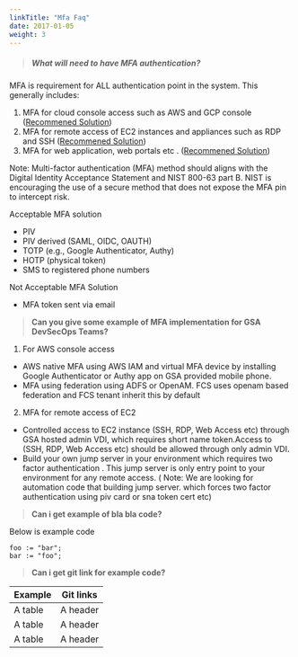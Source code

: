 ```yaml
---
linkTitle: "Mfa Faq"
date: 2017-01-05
weight: 3
---
```



> ##### **What will need to have MFA authentication?** 

MFA is requirement for ALL authentication point in the system. This generally includes:

1. MFA for cloud console access such as AWS and GCP console ([Recommened Solution](https://gohugo.io))
2. MFA for remote access of EC2 instances and appliances such as RDP and SSH ([Recommened Solution](https://gohugo.io))
3. MFA for web application, web portals etc . ([Recommened Solution](https://gohugo.io))

Note: Multi-factor authentication (MFA) method should aligns with the Digital Identity Acceptance Statement and NIST 800-63 part B. NIST is encouraging the use of a secure method that does not expose the MFA pin to intercept risk. 

 Acceptable MFA solution
- PIV
- PIV derived (SAML, OIDC, OAUTH)
- TOTP (e.g., Google Authenticator, Authy)
- HOTP (physical token)
- SMS to registered phone numbers

 Not Acceptable MFA Solution
 - MFA token sent via email


> **Can you give some example of MFA implementation for GSA DevSecOps Teams?**

1. For AWS console access  

- AWS native MFA using AWS IAM and virtual MFA device by installing Google Authenticator or Authy app on GSA provided mobile phone.
- MFA using federation using ADFS or OpenAM. FCS uses openam based federation and FCS tenant inherit this by default

2. MFA for remote access of EC2

- Controlled access to EC2 instance (SSH, RDP, Web Access etc) through GSA hosted admin VDI, which requires short name token.Access to (SSH, RDP, Web Access etc) should be allowed through only admin VDI.
-  Build your own jump server in your environment which requires two factor authentication . This jump server is only entry point to your environment for any remote access. ( Note: We are looking for automation code that building jump server. which forces two factor authentication using piv card or sna token cert etc) 



> **Can i get example of bla bla code?**

Below is example code

```
foo := "bar";
bar := "foo";
```

> **Can i get git link for example code?** 


| Example   | Git links       |
|-----------|-----------------|
| A table   | A header        |
| A table   | A header        |
| A table   | A header        |
